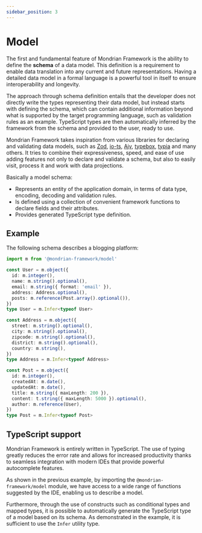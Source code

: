 ```yaml
---
sidebar_position: 3
---
```


# Model
The first and fundamental feature of Mondrian Framework is the ability to define the <strong>schema</strong> of a data model. This definition is a requirement to enable data translation into any current and future representations. Having a detailed data model in a formal language is a powerful tool in itself to ensure interoperability and longevity.

The approach through schema definition entails that the developer does not directly write the types representing their data model, but instead starts with defining the schema, which can contain additional information beyond what is supported by the target programming language, such as validation rules as an example. TypeScript types are then automatically inferred by the framework from the schema and provided to the user, ready to use.

Mondrian Framework takes inspiration from various libraries for declaring and validating data models, such as [Zod](https://zod.dev/), [io-ts](https://github.com/gcanti/io-ts), [Ajv](https://ajv.js.org/), [typebox](https://github.com/sinclairzx81/typebox), [typia](https://typia.io/) and many others. It tries to combine their expressiveness, speed, and ease of use adding features not only to declare and validate a schema, but also to easily visit, process it and work with data projections.

Basically a model schema:
- Represents an entity of the application domain, in terms of data type, encoding, decoding and validation rules.
- Is defined using a collection of convenient framework functions to declare fields and their attributes.
- Provides generated TypeScript type definition.

## Example
The following schema describes a blogging platform:

```ts showLineNumbers
import m from '@mondrian-framework/model'

const User = m.object({
  id: m.integer(),
  name: m.string().optional(),
  email: m.string({ format: 'email' }),
  address: Address.optional(),
  posts: m.reference(Post.array().optional()),
})
type User = m.Infer<typeof User>

const Address = m.object({
  street: m.string().optional(),
  city: m.string().optional(),
  zipcode: m.string().optional(),
  district: m.string().optional(),
  country: m.string(),
})
type Address = m.Infer<typeof Address>

const Post = m.object({
  id: m.integer(),
  createdAt: m.date(),
  updatedAt: m.date(),
  title: m.string({ maxLength: 200 }),
  content: t.string({ maxLength: 5000 }).optional(),
  author: m.reference(User),
})
type Post = m.Infer<typeof Post>
```

## TypeScript support
Mondrian Framework is entirely written in TypeScript. The use of typing greatly reduces the error rate and allows for increased productivity thanks to seamless integration with modern IDEs that provide powerful autocomplete features.

As shown in the previous example, by importing the `@mondrian-framework/model` module, we have access to a wide range of functions suggested by the IDE, enabling us to describe a model.

Furthermore, through the use of constructs such as conditional types and mapped types, it is possible to automatically generate the TypeScript type of a model based on its schema. As demonstrated in the example, it is sufficient to use the `Infer` utility type.

